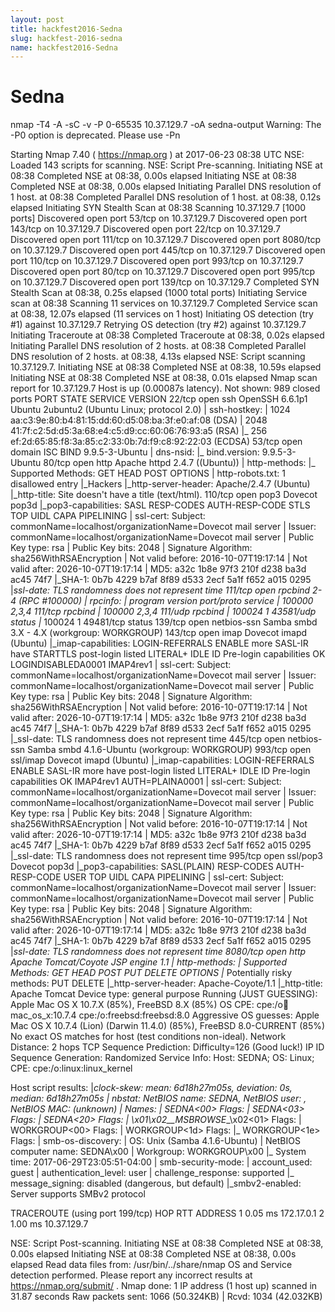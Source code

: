 ```yaml
---
layout: post
title: hackfest2016-Sedna
slug: hackfest-2016-sedna
name: hackfest2016-Sedna
---
```


# Sedna

nmap -T4 -A -sC -v -P 0-65535 10.37.129.7 -oA sedna-output
Warning: The -P0 option is deprecated. Please use -Pn

Starting Nmap 7.40 ( https://nmap.org ) at 2017-06-23 08:38 UTC
NSE: Loaded 143 scripts for scanning.
NSE: Script Pre-scanning.
Initiating NSE at 08:38
Completed NSE at 08:38, 0.00s elapsed
Initiating NSE at 08:38
Completed NSE at 08:38, 0.00s elapsed
Initiating Parallel DNS resolution of 1 host. at 08:38
Completed Parallel DNS resolution of 1 host. at 08:38, 0.12s elapsed
Initiating SYN Stealth Scan at 08:38
Scanning 10.37.129.7 [1000 ports]
Discovered open port 53/tcp on 10.37.129.7
Discovered open port 143/tcp on 10.37.129.7
Discovered open port 22/tcp on 10.37.129.7
Discovered open port 111/tcp on 10.37.129.7
Discovered open port 8080/tcp on 10.37.129.7
Discovered open port 445/tcp on 10.37.129.7
Discovered open port 110/tcp on 10.37.129.7
Discovered open port 993/tcp on 10.37.129.7
Discovered open port 80/tcp on 10.37.129.7
Discovered open port 995/tcp on 10.37.129.7
Discovered open port 139/tcp on 10.37.129.7
Completed SYN Stealth Scan at 08:38, 0.25s elapsed (1000 total ports)
Initiating Service scan at 08:38
Scanning 11 services on 10.37.129.7
Completed Service scan at 08:38, 12.07s elapsed (11 services on 1 host)
Initiating OS detection (try #1) against 10.37.129.7
Retrying OS detection (try #2) against 10.37.129.7
Initiating Traceroute at 08:38
Completed Traceroute at 08:38, 0.02s elapsed
Initiating Parallel DNS resolution of 2 hosts. at 08:38
Completed Parallel DNS resolution of 2 hosts. at 08:38, 4.13s elapsed
NSE: Script scanning 10.37.129.7.
Initiating NSE at 08:38
Completed NSE at 08:38, 10.59s elapsed
Initiating NSE at 08:38
Completed NSE at 08:38, 0.01s elapsed
Nmap scan report for 10.37.129.7
Host is up (0.00087s latency).
Not shown: 989 closed ports
PORT     STATE SERVICE     VERSION
22/tcp   open  ssh         OpenSSH 6.6.1p1 Ubuntu 2ubuntu2 (Ubuntu Linux; protocol 2.0)
| ssh-hostkey:
|   1024 aa:c3:9e:80:b4:81:15:dd:60:d5:08:ba:3f:e0:af:08 (DSA)
|   2048 41:7f:c2:5d:d5:3a:68:e4:c5:d9:cc:60:06:76:93:a5 (RSA)
|_  256 ef:2d:65:85:f8:3a:85:c2:33:0b:7d:f9:c8:92:22:03 (ECDSA)
53/tcp   open  domain      ISC BIND 9.9.5-3-Ubuntu
| dns-nsid:
|_  bind.version: 9.9.5-3-Ubuntu
80/tcp   open  http        Apache httpd 2.4.7 ((Ubuntu))
| http-methods:
|_  Supported Methods: GET HEAD POST OPTIONS
| http-robots.txt: 1 disallowed entry
|_Hackers
|_http-server-header: Apache/2.4.7 (Ubuntu)
|_http-title: Site doesn't have a title (text/html).
110/tcp  open  pop3        Dovecot pop3d
|_pop3-capabilities: SASL RESP-CODES AUTH-RESP-CODE STLS TOP UIDL CAPA PIPELINING
| ssl-cert: Subject: commonName=localhost/organizationName=Dovecot mail server
| Issuer: commonName=localhost/organizationName=Dovecot mail server
| Public Key type: rsa
| Public Key bits: 2048
| Signature Algorithm: sha256WithRSAEncryption
| Not valid before: 2016-10-07T19:17:14
| Not valid after:  2026-10-07T19:17:14
| MD5:   a32c 1b8e 97f3 210f d238 ba3d ac45 74f7
|_SHA-1: 0b7b 4229 b7af 8f89 d533 2ecf 5a1f f652 a015 0295
|_ssl-date: TLS randomness does not represent time
111/tcp  open  rpcbind     2-4 (RPC #100000)
| rpcinfo:
|   program version   port/proto  service
|   100000  2,3,4        111/tcp  rpcbind
|   100000  2,3,4        111/udp  rpcbind
|   100024  1          43581/udp  status
|_  100024  1          49481/tcp  status
139/tcp  open  netbios-ssn Samba smbd 3.X - 4.X (workgroup: WORKGROUP)
143/tcp  open  imap        Dovecot imapd (Ubuntu)
|_imap-capabilities: LOGIN-REFERRALS ENABLE more SASL-IR have STARTTLS post-login listed LITERAL+ IDLE ID Pre-login capabilities OK LOGINDISABLEDA0001 IMAP4rev1
| ssl-cert: Subject: commonName=localhost/organizationName=Dovecot mail server
| Issuer: commonName=localhost/organizationName=Dovecot mail server
| Public Key type: rsa
| Public Key bits: 2048
| Signature Algorithm: sha256WithRSAEncryption
| Not valid before: 2016-10-07T19:17:14
| Not valid after:  2026-10-07T19:17:14
| MD5:   a32c 1b8e 97f3 210f d238 ba3d ac45 74f7
|_SHA-1: 0b7b 4229 b7af 8f89 d533 2ecf 5a1f f652 a015 0295
|_ssl-date: TLS randomness does not represent time
445/tcp  open  netbios-ssn Samba smbd 4.1.6-Ubuntu (workgroup: WORKGROUP)
993/tcp  open  ssl/imap    Dovecot imapd (Ubuntu)
|_imap-capabilities: LOGIN-REFERRALS ENABLE SASL-IR more have post-login listed LITERAL+ IDLE ID Pre-login capabilities OK IMAP4rev1 AUTH=PLAINA0001
| ssl-cert: Subject: commonName=localhost/organizationName=Dovecot mail server
| Issuer: commonName=localhost/organizationName=Dovecot mail server
| Public Key type: rsa
| Public Key bits: 2048
| Signature Algorithm: sha256WithRSAEncryption
| Not valid before: 2016-10-07T19:17:14
| Not valid after:  2026-10-07T19:17:14
| MD5:   a32c 1b8e 97f3 210f d238 ba3d ac45 74f7
|_SHA-1: 0b7b 4229 b7af 8f89 d533 2ecf 5a1f f652 a015 0295
|_ssl-date: TLS randomness does not represent time
995/tcp  open  ssl/pop3    Dovecot pop3d
|_pop3-capabilities: SASL(PLAIN) RESP-CODES AUTH-RESP-CODE USER TOP UIDL CAPA PIPELINING
| ssl-cert: Subject: commonName=localhost/organizationName=Dovecot mail server
| Issuer: commonName=localhost/organizationName=Dovecot mail server
| Public Key type: rsa
| Public Key bits: 2048
| Signature Algorithm: sha256WithRSAEncryption
| Not valid before: 2016-10-07T19:17:14
| Not valid after:  2026-10-07T19:17:14
| MD5:   a32c 1b8e 97f3 210f d238 ba3d ac45 74f7
|_SHA-1: 0b7b 4229 b7af 8f89 d533 2ecf 5a1f f652 a015 0295
|_ssl-date: TLS randomness does not represent time
8080/tcp open  http        Apache Tomcat/Coyote JSP engine 1.1
| http-methods:
|   Supported Methods: GET HEAD POST PUT DELETE OPTIONS
|_  Potentially risky methods: PUT DELETE
|_http-server-header: Apache-Coyote/1.1
|_http-title: Apache Tomcat
Device type: general purpose
Running (JUST GUESSING): Apple Mac OS X 10.7.X (85%), FreeBSD 8.X (85%)
OS CPE: cpe:/o:apple:mac_os_x:10.7.4 cpe:/o:freebsd:freebsd:8.0
Aggressive OS guesses: Apple Mac OS X 10.7.4 (Lion) (Darwin 11.4.0) (85%), FreeBSD 8.0-CURRENT (85%)
No exact OS matches for host (test conditions non-ideal).
Network Distance: 2 hops
TCP Sequence Prediction: Difficulty=126 (Good luck!)
IP ID Sequence Generation: Randomized
Service Info: Host: SEDNA; OS: Linux; CPE: cpe:/o:linux:linux_kernel

Host script results:
|_clock-skew: mean: 6d18h27m05s, deviation: 0s, median: 6d18h27m05s
| nbstat: NetBIOS name: SEDNA, NetBIOS user: <unknown>, NetBIOS MAC: <unknown> (unknown)
| Names:
|   SEDNA<00>            Flags: <unique><active>
|   SEDNA<03>            Flags: <unique><active>
|   SEDNA<20>            Flags: <unique><active>
|   \x01\x02__MSBROWSE__\x02<01>  Flags: <group><active>
|   WORKGROUP<00>        Flags: <group><active>
|   WORKGROUP<1d>        Flags: <unique><active>
|_  WORKGROUP<1e>        Flags: <group><active>
| smb-os-discovery:
|   OS: Unix (Samba 4.1.6-Ubuntu)
|   NetBIOS computer name: SEDNA\x00
|   Workgroup: WORKGROUP\x00
|_  System time: 2017-06-29T23:05:51-04:00
| smb-security-mode:
|   account_used: guest
|   authentication_level: user
|   challenge_response: supported
|_  message_signing: disabled (dangerous, but default)
|_smbv2-enabled: Server supports SMBv2 protocol

TRACEROUTE (using port 199/tcp)
HOP RTT     ADDRESS
1   0.05 ms 172.17.0.1
2   1.00 ms 10.37.129.7

NSE: Script Post-scanning.
Initiating NSE at 08:38
Completed NSE at 08:38, 0.00s elapsed
Initiating NSE at 08:38
Completed NSE at 08:38, 0.00s elapsed
Read data files from: /usr/bin/../share/nmap
OS and Service detection performed. Please report any incorrect results at https://nmap.org/submit/ .
Nmap done: 1 IP address (1 host up) scanned in 31.87 seconds
Raw packets sent: 1066 (50.324KB) | Rcvd: 1034 (42.032KB)



